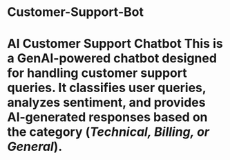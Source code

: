 # Customer-Support-Bot
# AI Customer Support Chatbot This is a **GenAI-powered chatbot** designed for handling customer support queries.   It classifies user queries, analyzes sentiment, and provides AI-generated responses based on the category (*Technical, Billing, or General*).
